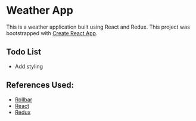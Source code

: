 # Weather App

This is a weather application built using React and Redux. This project was bootstrapped with [Create React App](https://github.com/facebookincubator/create-react-app).

## Todo List
  - Add styling

## References Used:
  - [Rollbar](https://rollbar.com/docs/)
  - [React](https://reactjs.org/)
  - [Redux](https://redux.js.org/)
